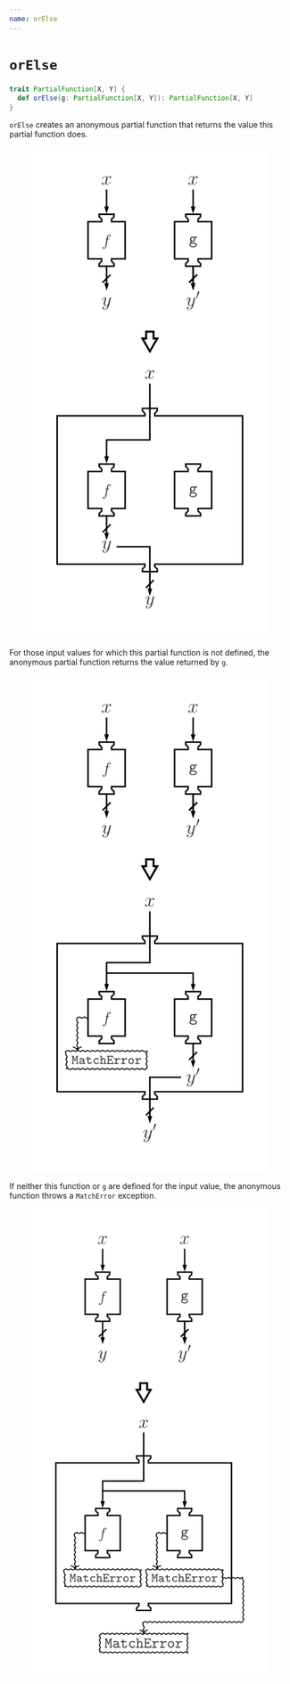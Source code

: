 ```yaml
---
name: orElse
---
```


# `orElse`

~~~ scala
trait PartialFunction[X, Y] {
  def orElse(g: PartialFunction[X, Y]): PartialFunction[X, Y]
}
~~~

`orElse` creates an anonymous partial function that returns the value this partial function does.

<figure class="diagram">
  <img src="images/orElse.svg" alt="orElse function">
  <!-- <figcaption class="diagram-desc"></figcaption> -->
</figure>

For those input values for which this partial function is not defined, the anonymous partial function returns the value returned by `g`.

<figure class="diagram">
  <img src="images/orElse.2.svg" alt="orElse function">
  <!-- <figcaption class="diagram-desc"></figcaption> -->
</figure>

If neither this function or `g` are defined for the input value, the anonymous function throws a `MatchError` exception.

<figure class="diagram">
  <img src="images/orElse.3.svg" alt="orElse function">
  <!-- <figcaption class="diagram-desc"></figcaption> -->
</figure>
